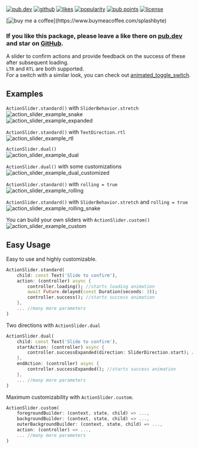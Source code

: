 [![pub.dev](https://img.shields.io/pub/v/action_slider.svg?style=flat?logo=dart)](https://pub.dev/packages/action_slider)
[![github](https://img.shields.io/static/v1?label=platform&message=flutter&color=1ebbfd)](https://github.com/SplashByte/action_slider)
[![likes](https://img.shields.io/pub/likes/action_slider)](https://pub.dev/packages/action_slider/score)
[![popularity](https://img.shields.io/pub/popularity/action_slider)](https://pub.dev/packages/action_slider/score)
[![pub points](https://img.shields.io/pub/points/action_slider)](https://pub.dev/packages/action_slider/score)
[![license](https://img.shields.io/github/license/SplashByte/action_slider.svg)](https://github.com/SplashByte/action_slider/blob/main/LICENSE)

[![buy me a coffee](https://img.buymeacoffee.com/button-api/?text=Buy%20me%20a%20pizza&emoji=🍕&slug=splashbyte&button_colour=FF8838&font_colour=ffffff&font_family=Poppins&outline_colour=000000&coffee_colour=ffffff')](https://www.buymeacoffee.com/splashbyte)

### If you like this package, please leave a like there on [pub.dev](https://pub.dev/packages/action_slider) and star on [GitHub](https://github.com/SplashByte/action_slider).

A slider to confirm actions and provide feedback on the success of these after subsequent loading.  
`LTR` and `RTL` are both supported.  
For a switch with a similar look, you can check out [animated_toggle_switch](https://pub.dev/packages/animated_toggle_switch).

## Examples
`ActionSlider.standard()` with `SliderBehavior.stretch`  
![action_slider_example_snake](https://github.com/splashbyte/action_slider/assets/43761463/d2f92414-bded-48ae-9cf5-9df030fb0be8)  
![action_slider_example_expanded](https://github.com/user-attachments/assets/c14f6bee-f2b9-4dfd-806c-fe2fa089a0ea)

`ActionSlider.standard()` with `TextDirection.rtl`  
![action_slider_example_rtl](https://github.com/splashbyte/action_slider/assets/43761463/5d81d3d2-ca52-4eb5-93b3-fada883a6a4f)

`ActionSlider.dual()`  
![action_slider_example_dual](https://github.com/splashbyte/action_slider/assets/43761463/4903161e-d2f4-47aa-934a-464fba33d2df)

`ActionSlider.dual()` with some customizations  
![action_slider_example_dual_customized](https://github.com/user-attachments/assets/bf92bb89-433e-49aa-a880-9cbfcf8c34fd)

`ActionSlider.standard()` with `rolling = true`  
![action_slider_example_rolling](https://github.com/splashbyte/action_slider/assets/43761463/0a5010e2-d369-46d3-bdfb-0df5832125ed)

`ActionSlider.standard()` with `SliderBehavior.stretch` and `rolling = true`  
![action_slider_example_rolling_snake](https://github.com/splashbyte/action_slider/assets/43761463/e4f27603-83db-412a-8777-c737a9c55b14)

You can build your own sliders with `ActionSlider.custom()`  
![action_slider_example_custom](https://github.com/splashbyte/action_slider/assets/43761463/3b751087-f721-40f2-9055-4aa8af61e0d8)


## Easy Usage

Easy to use and highly customizable.

```dart
ActionSlider.standard(
    child: const Text('Slide to confirm'),
    action: (controller) async {
        controller.loading(); //starts loading animation
        await Future.delayed(const Duration(seconds: 3));
        controller.success(); //starts success animation
    },
    ... //many more parameters
)
```

Two directions with `ActionSlider.dual`
```dart
ActionSlider.dual(
    child: const Text('Slide to confirm'),
    startAction: (controller) async {
        controller.successExpanded(direction: SliderDirection.start); //starts success animation with an expanded slider
    },
    endAction: (controller) async {
        controller.successExpanded(); //starts success animation
    },
    ... //many more parameters
)
```

Maximum customizability with `ActionSlider.custom`.
```dart
ActionSlider.custom(
    foregroundBuilder: (context, state, child) => ...,
    backgroundBuilder: (context, state, child) => ...,
    outerBackgroundBuilder: (context, state, child) => ...,
    action: (controller) => ...,
    ... //many more parameters
)
```
